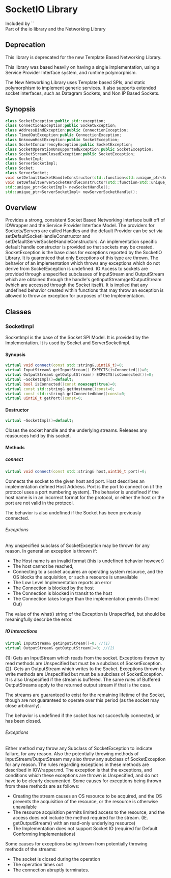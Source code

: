 <h1>SocketIO Library</h1>
Included by `<Socket.hpp>`<br/>
Part of the io library and the Networking Library<br/>

<h2>Deprecation</h2>

This library is deprecated for the new Template Based Networking Library. 

This library was based heavily on having a single implementation, using a Service Provider Interface system, and runtime polymorphism. 

The New Networking Library uses Template based SPIs, and static polymorphism to implement generic services. It also supports extended socket interfaces, such as Datagram Sockets, and Non IP Based Sockets. 



<h2>Synopsis</h2>

```cpp
class SocketException:public std::exception;
class ConnectionException:public SocketException;
class AddressBindException:public ConnectionException;
class TimedOutException:public ConnectionException;
class UnknownHostException:public SocketException;
class SocketConcurrencyException:public SocketException;
class SocketOperationUnsupportedException:public SocketException;
class SocketStreamClosedException:public SocketException;
class SocketImpl;
class ServerSocketImpl;
class Socket;
class ServerSocket;
void setDefaultSocketHandleConstructor(std::function<std::unique_ptr<SocketImpl>()>);
void setDefaultServerSocketHandleConstructor(std::function<std::unique_ptr<ServerSocketImpl>()>);
std::unique_ptr<SocketImpl> newSocketHandle();
std::unique_ptr<ServerSocketImpl> newServerSocketHandle();
```

<h2>Overview</h2>

Provides a strong, consistent Socket Based Networking Interface built off of IOWrapper and the Service Provider Interface Model. The providers for Sockets/Servers are called Handles and the default Provider can be set via setDefaultSocketHandleConstructor and setDefaultServerSocketHandleConstructors. 
An implementation specific default handle constructor is provided so that sockets may be created. 
SocketException is the base class for exceptions reported by the SocketIO Library. It is guarenteed that only Exceptions of this type are thrown. The behavior of an implementation which throws any exceptions which do not derive from SocketException is undefined. 
IO Access to sockets are provided through unspecified subclasses of InputStream and OutputStream which are obtained through the handle's getInputStream/getOutputStream (which are accessed through the Socket itself).
It is implied that any undefined behavior created within functions that may throw an exception is allowed to throw an exception for purposes of the Implementation.


<h2>Classes</h2>
<h3>SocketImpl</h3>
SocketImpl is the base of the Socket SPI Model. It is provided by the Implementation. It is used by Socket and ServerSocketImpl.

<h4>Synopsis</h4>

```cpp
virtual void connect(const std::string&,uint16_t)=0;
virtual InputStream& getInputStream() EXPECTS(isConnected())=0;
virtual OutputStream& getOutputStream() EXPECTS(isConnected())=0;
virtual ~SocketImpl()=default;
virtual bool isConnected()const noexcept(true)=0;
virtual const std::string& getHostname()const=0;
virtual const std::string& getConnectedName()const=0;
virtual uint16_t getPort()const=0;

```

<h4>Destructor</h4>

```cpp
virtual ~SocketImpl()=default;
```

Closes the socket handle and the underlying streams. Releases any reasources held by this socket. 

<h4>Methods</h4>

<h5>connect</h5>

```cpp
virtual void connect(const std::string& host,uint16_t port)=0;
```

Connects the socket to the given host and port. Host describes an implementation defined Host Address. Port is the port to connect on (if the protocol uses a port numbering system).
The behavior is undefined if the host name is in an incorrect format for the protocol, or either the host or the port are not valid in the protocol.

The behavior is also undefined if the Socket has been previously connected.

<h6>Exceptions</h6>
Any unspecified subclass of SocketException may be thrown for any reason. 
In general an exception is thrown if:
<ul>
<li>The Host name is an invalid format (this is undefined behavior however)</li>
<li>The host cannot be reached,</li>
<li>Connecting to a socket acquires an operating system resource, and the OS blocks the acquisition, or such a resource is unavailable</li>
<li>The Low Level Implementation reports an error</li>
<li>The Connection is blocked by the host</li>
<li>The Connection is blocked in transit to the host</li>
<li>The Connection takes longer than the implementation permits (Timed Out)</li>
</ul>
The value of the what() string of the Exception is Unspecified, but should be meaningfully describe the error.

<h5>IO Interactions</h5>

```cpp
virtual InputStream& getInputStream()=0; //(1)
virtual OutputStream& getOutputStream()=0; //(2)
```

(1): Gets an InputStream which reads from the socket. Exceptions thrown by read methods are Unspecified but must be a subclass of SocketException. 
(2): Gets an OutputStream which writes to the Socket. Exceptions thrown by write methods are Unspecified but must be a subclass of SocketException. It is also Unspecified if the stream is buffered. The same rules of Buffered OutputStreams apply to the returned output stream if that is the case.

The streams are guaranteed to exist for the remaining lifetime of the Socket, though are not guaranteed to operate over this period (as the socket may close arbitrarily).  

The behavior is undefined if the socket has not succesfully connected, or has been closed.

<h6>Exceptions</h6>
Either method may throw any Subclass of SocketException to indicate failure, for any reason. Also the potentially throwing methods of InputStream/OutputStream may also throw any subclass of SocketException for any reason. The rules regarding exceptions in these methods are described in IOWrapper.md. The exception is that the exceptions, and conditions which these exceptions are thrown is Unspecified, and do not have to be clearly documented. 
Some causes for exceptions being thrown from these methods are as follows:
<ul>
<li>Creating the stream causes an OS resource to be acquired, and the OS prevents the acquisition of the resource, or the resource is otherwise unavailable</li>
<li>The resource acquisition permits limited access to the resource, and the access does not include the method required for the stream. (IE. getOutputStream() with an read-only underlying resource)</li>
<li>The Implementation does not support Socket IO (required for Default Conforming Implementations)</li>
</ul>

Some causes for exceptions being thrown from potentially throwing methods of the streams:
<ul>
<li>The socket is closed during the operation</li>
<li>The operation times out</li>
<li>The connection abruptly terminates.</li>
</ul>




